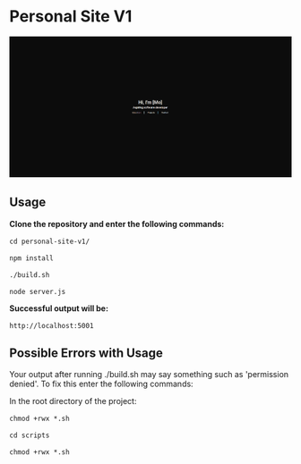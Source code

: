 # **Personal Site V1**

![alt text](./assets/README_IMAGE.png)

## **Usage**
**Clone the repository and enter the following commands:**
```
cd personal-site-v1/
```

```
npm install
```

```
./build.sh
```

```
node server.js
```
**Successful output will be:**
```
http://localhost:5001
```

## **Possible Errors with Usage**

Your output after running ./build.sh may say something such as 'permission denied'. To fix this enter the following commands:

In the root directory of the project:
```
chmod +rwx *.sh
```

```
cd scripts
```

```
chmod +rwx *.sh
```
